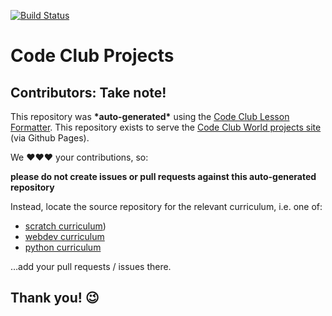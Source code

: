 [![Build Status](https://travis-ci.org/CodeClub/CodeClubWorld-Projects.svg)](https://travis-ci.org/CodeClub/CodeClubWorld-Projects)

# Code Club Projects

## Contributors: Take note!

This repository was __\*auto-generated\*__ using the [Code Club Lesson Formatter](https://github.com/CodeClub/lesson_format). This repository exists to serve the [Code Club World projects site](http://projects.codeclubworld.org/) (via Github Pages).

We :heart::heart::heart: your contributions, so:

__please do not create issues or pull requests against this auto-generated repository__

Instead, locate the source repository for the relevant curriculum, i.e. one of:

 * [scratch curriculum](https://github.com/CodeClub/scratch-curriculum))
 * [webdev curriculum](https://github.com/CodeClub/webdev-curriculum)
 * [python curriculum](https://github.com/CodeClub/python-curriculum)

…add your pull requests / issues there.

## Thank you! :wink:
